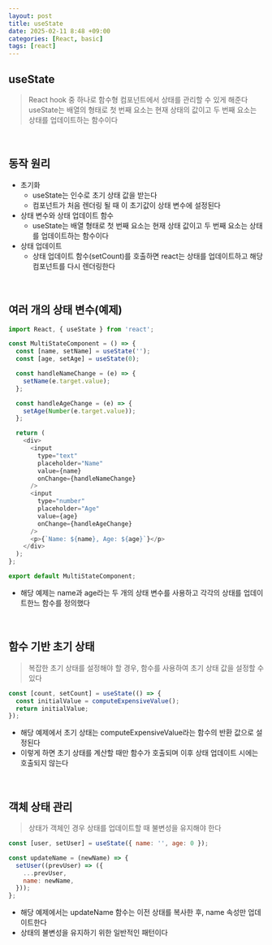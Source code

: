 ```yaml
---
layout: post
title: useState
date: 2025-02-11 8:48 +09:00
categories: [React, basic]
tags: [react]
---
```


## useState
> React hook 중 하나로 함수형 컴포넌트에서 상태를 관리할 수 있게 해준다
> useState는 배열의 형태로 첫 번째 요소는 현재 상태의 값이고 두 번째 요소는 상태를 업데이트하는 함수이다

<br>

## 동작 원리
- 초기화
  - useState는 인수로 초기 상태 값을 받는다
  - 컴포넌트가 처음 렌더링 될 때 이 초기값이 상태 변수에 설정된다
- 상태 변수와 상태 업데이트 함수
  - useState는 배열 형태로 첫 번째 요소는 현재 상태 값이고 두 번째 요소는 상태를 업데이트하는 함수이다
- 상태 업데이트
  - 상태 업데이트 함수(setCount)를 호출하면 react는 상태를 업데이트하고 해당 컴포넌트를 다시 렌더링한다

<br>

## 여러 개의 상태 변수(예제)
```javascript
import React, { useState } from 'react';

const MultiStateComponent = () => {
  const [name, setName] = useState('');
  const [age, setAge] = useState(0);

  const handleNameChange = (e) => {
    setName(e.target.value);
  };

  const handleAgeChange = (e) => {
    setAge(Number(e.target.value));
  };

  return (
    <div>
      <input
        type="text"
        placeholder="Name"
        value={name}
        onChange={handleNameChange}
      />
      <input
        type="number"
        placeholder="Age"
        value={age}
        onChange={handleAgeChange}
      />
      <p>{`Name: ${name}, Age: ${age}`}</p>
    </div>
  );
};

export default MultiStateComponent;
```
- 해당 예제는 name과 age라는 두 개의 상태 변수를 사용하고 각각의 상태를 업데이트한느 함수를 정의했다

<br>

## 함수 기반 초기 상태
> 복잡한 초기 상태를 설정해야 할 경우, 함수를 사용하여 초기 상태 값을 설정할 수 있다
```javascript
const [count, setCount] = useState(() => {
  const initialValue = computeExpensiveValue();
  return initialValue;
});
```
- 해당 예제에서 초기 상태는 computeExpensiveValue라는 함수의 반환 값으로 설정된다
- 이렇게 하면 초기 상태를 계산할 때만 함수가 호출되며 이후 상태 업데이트 시에는 호출되지 않는다

<br>

## 객체 상태 관리
> 상태가 객체인 경우 상태를 업데이트할 때 불변성을 유지해야 한다
```javascript
const [user, setUser] = useState({ name: '', age: 0 });

const updateName = (newName) => {
  setUser((prevUser) => ({
    ...prevUser,
    name: newName,
  }));
};
```
- 해당 예제에서는 updateName 함수는 이전 상태를 복사한 후, name 속성만 업데이트한다
- 상태의 불변성을 유지하기 위한 일반적인 패턴이다



